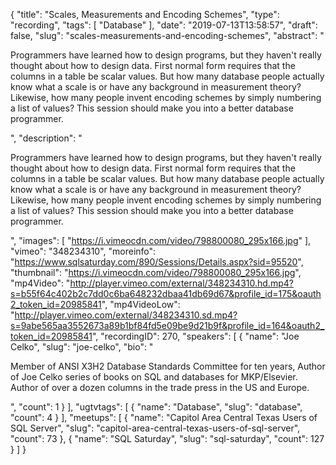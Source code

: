 {
  "title": "Scales, Measurements and Encoding Schemes",
  "type": "recording",
  "tags": [
    "Database"
  ],
  "date": "2019-07-13T13:58:57",
  "draft": false,
  "slug": "scales-measurements-and-encoding-schemes",
  "abstract": "<p>Programmers have learned how to design programs, but they haven't really thought about how to design data. First normal form requires that the columns in a table be scalar values. But how many database people actually know what a scale is or have any background in measurement theory? Likewise, how many people invent encoding schemes by simply numbering a list of values? This session should make you into a better database programmer.</p>",
  "description": "<p>Programmers have learned how to design programs, but they haven't really thought about how to design data. First normal form requires that the columns in a table be scalar values. But how many database people actually know what a scale is or have any background in measurement theory? Likewise, how many people invent encoding schemes by simply numbering a list of values? This session should make you into a better database programmer.</p>",
  "images": [
    "https://i.vimeocdn.com/video/798800080_295x166.jpg"
  ],
  "vimeo": "348234310",
  "moreinfo": "https://www.sqlsaturday.com/890/Sessions/Details.aspx?sid=95520",
  "thumbnail": "https://i.vimeocdn.com/video/798800080_295x166.jpg",
  "mp4Video": "http://player.vimeo.com/external/348234310.hd.mp4?s=b55f64c402b2c7dd0c6ba648232dbaa41db69d67&profile_id=175&oauth2_token_id=20985841",
  "mp4VideoLow": "http://player.vimeo.com/external/348234310.sd.mp4?s=9abe565aa3552673a89b1bf84fd5e09be9d21b9f&profile_id=164&oauth2_token_id=20985841",
  "recordingID": 270,
  "speakers": [
    {
      "name": "Joe Celko",
      "slug": "joe-celko",
      "bio": "<p>Member of ANSI X3H2 Database Standards Committee for ten years, Author of Joe Celko series of books on SQL and databases for MKP/Elsevier. Author of over a dozen columns in the trade press in the US and Europe.</p>",
      "count": 1
    }
  ],
  "ugtvtags": [
    {
      "name": "Database",
      "slug": "database",
      "count": 4
    }
  ],
  "meetups": [
    {
      "name": "Capitol Area Central Texas Users of SQL Server",
      "slug": "capitol-area-central-texas-users-of-sql-server",
      "count": 73
    },
    {
      "name": "SQL Saturday",
      "slug": "sql-saturday",
      "count": 127
    }
  ]
}